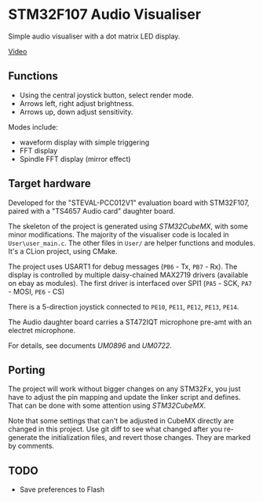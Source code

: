 # STM32F107 Audio Visualiser

Simple audio visualiser with a dot matrix LED display.

[Video](https://twitter.com/MightyPork/status/772210972228456448)

## Functions

- Using the central joystick button, select render mode.
- Arrows left, right adjust brightness.
- Arrows up, down adjust sensitivity.

Modes include:
 
- waveform display with simple triggering
- FFT display
- Spindle FFT display (mirror effect)

## Target hardware

Developed for the "STEVAL-PCC012V1" evaluation board with STM32F107, paired with a "TS4657 Audio card" daughter board.

The skeleton of the project is generated using *STM32CubeMX*, with some minor modifications. The majority of the visualiser code is localed in `User\user_main.c`. The other files in `User/` are helper functions and modules. It's a CLion project, using CMake.

The project uses USART1 for debug messages (`PB6` - Tx, `PB7` - Rx). The display is controlled by multiple daisy-chained MAX2719 drivers (available on ebay as modules). The first driver is interfaced over SPI1 (`PA5` - SCK, `PA7` - MOSI, `PE6` - CS)

There is a 5-direction joystick connected to `PE10`, `PE11`, `PE12`, `PE13`, `PE14`.

The Audio daughter board carries a ST472IQT microphone pre-amt with an electret microphone.

For details, see documents *UM0896* and *UM0722*.

## Porting

The project will work without bigger changes on any STM32Fx, you just have to adjust the pin mapping and update the linker script and defines. That can be done with some attention using *STM32CubeMX*.

Note that some settings that can't be adjusted in CubeMX directly are changed in this project. Use git diff to see what changed after you re-generate the initialization files, and revert those changes. They are marked by comments.

## TODO

- Save preferences to Flash
